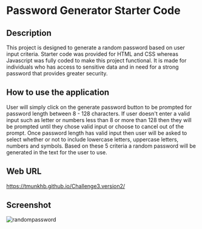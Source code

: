 # Password Generator Starter Code

## Description
This project is designed to generate a random password based on user input criteria. Starter code was provided for HTML and CSS whereas Javascript was fully coded to make this project functional. It is made for individuals who has access to sensitive data and in need for a strong password that provides greater security.

## How to use the application
User will simply click on the generate password button to be prompted for password length between 8 - 128 characters. If user doesn't enter a valid input such as letter or numbers less than 8 or more than 128 then they will be prompted until they chose valid input or choose to cancel out of the prompt. 
Once password length has valid input then user will be asked to select whether or not to include lowercase letters, uppercase letters, numbers and symbols. Based on these 5 criteria a random password will be generated in the text for the user to use.

## Web URL
https://tmunkhb.github.io/Challenge3.version2/
## Screenshot
![randompassword](https://user-images.githubusercontent.com/109834827/185811148-c3a3ef7e-2dd7-49f0-8acf-28c66329d339.PNG)
